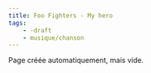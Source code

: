```yaml
---
title: Foo Fighters - My hero
tags:
    - -draft
    - musique/chanson
---
```


Page créée automatiquement, mais vide.
